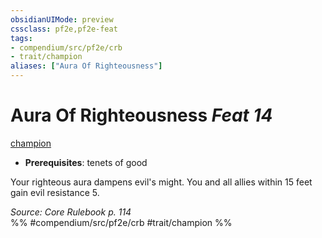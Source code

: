 ```yaml
---
obsidianUIMode: preview
cssclass: pf2e,pf2e-feat
tags:
- compendium/src/pf2e/crb
- trait/champion
aliases: ["Aura Of Righteousness"]
---
```

# Aura Of Righteousness  *Feat 14*  
[champion](/rules/traits/champion.md)  

- **Prerequisites**: tenets of good

Your righteous aura dampens evil's might. You and all allies within 15 feet gain evil resistance 5.

*Source: Core Rulebook p. 114*  
%% #compendium/src/pf2e/crb #trait/champion %%